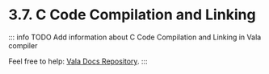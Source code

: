 # 3.7. C Code Compilation and Linking

::: info TODO
Add information about C Code Compilation and Linking in Vala compiler

Feel free to help: [Vala Docs Repository](https://github.com/vala-lang/vala-docs).
:::
